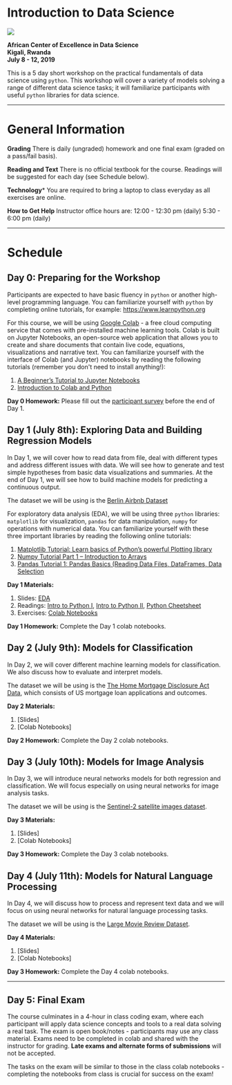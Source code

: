 # Introduction to Data Science
![](https://github.com/onefishy/rwanda_workshop/blob/master/logos.jpg)

**African Center of Excellence in Data Science**<br>
**Kigali, Rwanda**<br>
**July 8 - 12, 2019**

This is a 5 day short workshop on the practical fundamentals of data science using `python`. This workshop will cover a variety of models solving a range of different data science tasks; it will familiarize participants with useful `python` libraries for data science.

---
# General Information
**Grading**
There is daily (ungraded) homework and one final exam (graded on a pass/fail basis).

**Reading and Text**
There is no official textbook for the course. Readings will be suggested for each day (see Schedule below).

**Technology***
You are required to bring a laptop to class everyday as all exercises are online.

**How to Get Help**
Instructor office hours are:
12:00 - 12:30 pm (daily)
5:30 - 6:00 pm (daily)

---

# Schedule

## Day 0: Preparing for the Workshop
Participants are expected to have basic fluency in `python` or another high-level programming language. You can familiarize yourself with `python` by completing online tutorials, for example: https://www.learnpython.org

For this course, we will be using [Google Colab](http://colab.research.google.com) - a free cloud computing service that comes with pre-installed machine learning tools. Colab is built on Jupyter Notebooks, an open-source web application that allows you to create and share documents that contain live code, equations, visualizations and narrative text. You can familiarize yourself with the interface of Colab (and Jupyter) notebooks by reading the following tutorials (remember you don't need to install anything!):

1. [A Beginner’s Tutorial to Jupyter Notebooks](https://towardsdatascience.com/a-beginners-tutorial-to-jupyter-notebooks-1b2f8705888a)
2. [Introduction to Colab and Python](https://colab.research.google.com/github/tensorflow/examples/blob/master/courses/udacity_intro_to_tensorflow_for_deep_learning/l01c01_introduction_to_colab_and_python.ipynb)

**Day 0 Homework:** 
Please fill out the [participant survey](https://forms.gle/17V861mp1grWJ5dC6) before the end of Day 1.

## Day 1 (July 8th): Exploring Data and Building Regression Models
In Day 1,  we will cover how to read data from file, deal with different types and address different issues with data. We will see how to generate and test simple hypotheses from basic data visualizations and summaries. At the end of Day 1, we will see how to build machine models for predicting a continuous output.

The dataset we will be using is the [Berlin Airbnb Dataset](https://www.kaggle.com/brittabettendorf/berlin-airbnb-data) 

For exploratory data analysis (EDA), we will be using three `python` libraries: `matplotlib` for visualization, `pandas` for data manipulation, `numpy` for operations with numerical data. You can familiarize yourself with these three important libraries by reading the following online tutorials:
1. [Matplotlib Tutorial: Learn basics of Python’s powerful Plotting library](https://towardsdatascience.com/matplotlib-tutorial-learn-basics-of-pythons-powerful-plotting-library-b5d1b8f67596)
2. [Numpy Tutorial Part 1 – Introduction to Arrays](https://www.machinelearningplus.com/python/numpy-tutorial-part1-array-python-examples/)
3. [Pandas Tutorial 1: Pandas Basics (Reading Data Files, DataFrames, Data Selection](https://data36.com/pandas-tutorial-1-basics-reading-data-files-dataframes-data-selection/)

**Day 1 Materials:** 
1. Slides: [EDA](https://github.com/onefishy/rwanda_workshop/blob/master/lectures/lecture_1/Day_1_Lecture_Notes_EDA.ipynb)
2. Readings: [Intro to Python I](https://github.com/onefishy/rwanda_workshop/blob/master/lectures/lecture_1/Intro_to_Python.pdf), [Intro to Python II](https://github.com/onefishy/rwanda_workshop/blob/master/lectures/lecture_1/Intro_to_Python_II.pdf), [Python Cheetsheet](https://github.com/onefishy/rwanda_workshop/blob/master/lectures/lecture_1/Python_cheatsheet.pdf)
3. Exercises: [Colab Notebooks](https://colab.research.google.com/drive/12aYMVK9W3spq7HEZ_881Z5-InDwZK3lm)

**Day 1 Homework:** 
Complete the Day 1 colab notebooks.

## Day 2 (July 9th): Models for Classification
In Day 2, we will cover different machine learning models for classification. We also discuss how to evaluate and interpret models. 

The dataset we will be using is the [The Home Mortgage Disclosure Act Data](https://www.consumerfinance.gov/data-research/hmda/historic-data/?geo=ca&records=all-records&field_descriptions=labels), which consists of US mortgage loan applications and outcomes.

**Day 2 Materials:** 
1. [Slides]
2. [Colab Notebooks]

**Day 2 Homework:** 
Complete the Day 2 colab notebooks.

## Day 3 (July 10th): Models for Image Analysis

In Day 3, we will introduce neural networks models for both regression and classification. We will focus especially on using neural networks for image analysis tasks. 

The dataset we will be using is the [Sentinel-2 satellite images dataset](http://madm.dfki.de/downloads).

**Day 3 Materials:** 
1. [Slides]
2. [Colab Notebooks]

**Day 3 Homework:** 
Complete the Day 3 colab notebooks.

## Day 4 (July 11th): Models for Natural Language Processing

In Day 4, we will discuss how to process and represent text data and we will focus on using neural networks for natural language processing tasks. 

The dataset we will be using is the [Large Movie Review Dataset](http://ai.stanford.edu/~amaas/data/sentiment/).

**Day 4 Materials:** 
1. [Slides]
2. [Colab Notebooks]

**Day 3 Homework:** 
Complete the Day 4 colab notebooks.

---

## Day 5: Final Exam
The course culminates in a 4-hour in class coding exam, where each participant will apply data science concepts and tools to a real data solving a real task. The exam is open book/notes - participants may use any class material. Exams need to be completed in colab and shared with the instructor for grading. **Late exams and alternate forms of submissions** will not be accepted.

The tasks on the exam will be similar to those in the class colab notebooks - completing the notebooks from class is crucial for success on the exam!
